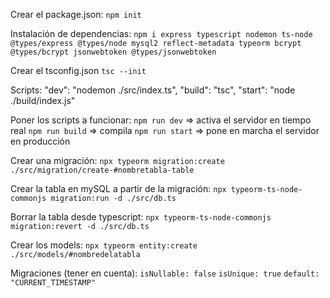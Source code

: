 Crear el package.json:
`npm init`

Instalación de dependencias:
`npm i express typescript nodemon ts-node @types/express @types/node mysql2 reflect-metadata typeorm bcrypt @types/bcrypt jsonwebtoken @types/jsonwebtoken`

Crear el tsconfig.json
`tsc --init`

Scripts:
    "dev": "nodemon ./src/index.ts",
    "build": "tsc",
    "start": "node ./build/index.js"

Poner los scripts a funcionar:
`npm run dev` => activa el servidor en tiempo real
`npm run build` => compila
`npm run start` => pone en marcha el servidor en producción

Crear una migración:
`npx typeorm migration:create ./src/migration/create-#nombretabla-table`

Crear la tabla en mySQL a partir de la migración:
`npx typeorm-ts-node-commonjs migration:run -d ./src/db.ts`

Borrar la tabla desde typescript:
`npx typeorm-ts-node-commonjs migration:revert -d ./src/db.ts`

Crear los models:
`npx typeorm entity:create ./src/models/#nombredelatabla`

Migraciones (tener en cuenta):
`isNullable: false`
`isUnique: true`
`default: "CURRENT_TIMESTAMP"`